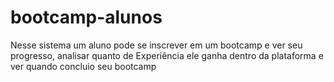 # bootcamp-alunos

Nesse sistema um aluno pode se inscrever em um bootcamp e ver seu progresso, analisar quanto de Experiência ele ganha dentro da plataforma e ver quando concluio seu bootcamp 
